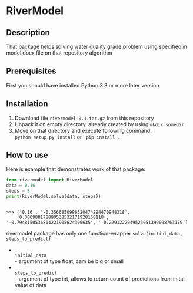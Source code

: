 <h1> RiverModel </h1>

<h2>
Description
</h2>
<p>
That package helps solving water quality grade problem using specified in model.docx file on that repository
algorithm
</p>

<h2>
Prerequisites
</h2>
<p>
First you should have installed Python 3.8 or more later version
</p>


<h2>
Installation
</h2>
<ol>
<li>
    Download file <code>rivermodel-0.1.tar.gz</code> from this repository
</li>
<li>
    Unpack it on empty directory, already created by using <code>mkdir somedir</code>
</li>
<li>
    Move on that directory and execute following command:
</li>
    <code>python setup.py install</code> or <code> pip install . </code>
</ol>

<h2>
How to use
</h2>

<p>
Here is example that demonstrates work of that package:
<br>

```Python
from rivermodel import RiverModel
data = 0.16
steps = 5
print(RiverModel.solve(data, steps))

```

<code>
>>> ['0.16', '-0.3566850996320474294470948318', 
    '0.000988178890538532171928158118', '-0.7948150536804221905624306635', '-0.2291222049523051399098763179']
</code>

rivermodel package has only one function-wrapper <code>solve(initial_data, steps_to_predict)</code>
<ul>
<li>
<code>
initial_data
</code>
- argument of type float, cam be big or small


</li>
<li>
<code>
steps_to_predict
</code>
- argument of type int, allows to return count of predictions from inital value of data
</li>
</ul>

